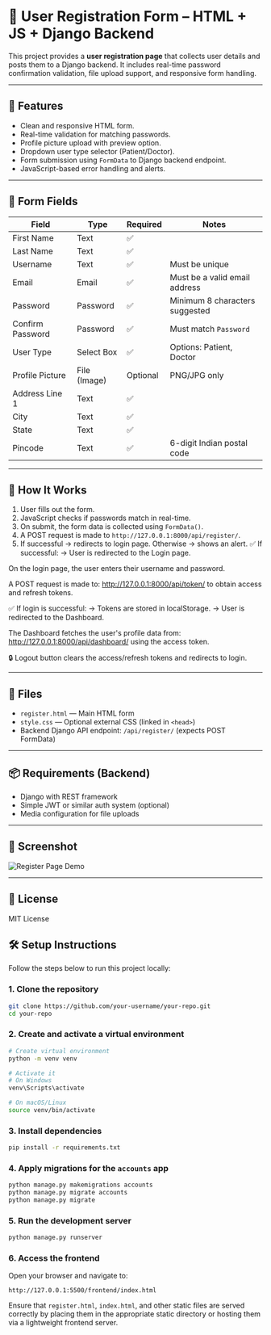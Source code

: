 # 📝 User Registration Form – HTML + JS + Django Backend

This project provides a **user registration page** that collects user details and posts them to a Django backend. It includes real-time password confirmation validation, file upload support, and responsive form handling.

---

## 🔧 Features

- Clean and responsive HTML form.
- Real-time validation for matching passwords.
- Profile picture upload with preview option.
- Dropdown user type selector (Patient/Doctor).
- Form submission using `FormData` to Django backend endpoint.
- JavaScript-based error handling and alerts.

---

## 📄 Form Fields

| Field              | Type        | Required | Notes                          |
|-------------------|-------------|----------|--------------------------------|
| First Name        | Text        | ✅       |                                |
| Last Name         | Text        | ✅       |                                |
| Username          | Text        | ✅       | Must be unique                 |
| Email             | Email       | ✅       | Must be a valid email address |
| Password          | Password    | ✅       | Minimum 8 characters suggested |
| Confirm Password  | Password    | ✅       | Must match `Password`          |
| User Type         | Select Box  | ✅       | Options: Patient, Doctor       |
| Profile Picture   | File (Image)| Optional | PNG/JPG only                   |
| Address Line 1    | Text        | ✅       |                                |
| City              | Text        | ✅       |                                |
| State             | Text        | ✅       |                                |
| Pincode           | Text        | ✅       | 6-digit Indian postal code     |

---

## 🚀 How It Works

1. User fills out the form.
2. JavaScript checks if passwords match in real-time.
3. On submit, the form data is collected using `FormData()`.
4. A POST request is made to `http://127.0.0.1:8000/api/register/`.
5. If successful → redirects to login page. Otherwise → shows an alert.
✅ If successful:
→ User is redirected to the Login page.

On the login page, the user enters their username and password.

A POST request is made to:
http://127.0.0.1:8000/api/token/ to obtain access and refresh tokens.

✅ If login is successful:
→ Tokens are stored in localStorage.
→ User is redirected to the Dashboard.

The Dashboard fetches the user's profile data from:
http://127.0.0.1:8000/api/dashboard/ using the access token.

🔒 Logout button clears the access/refresh tokens and redirects to login.

---

## 📁 Files

- `register.html` — Main HTML form
- `style.css` — Optional external CSS (linked in `<head>`)
- Backend Django API endpoint: `/api/register/` (expects POST FormData)

---

## 📦 Requirements (Backend)

- Django with REST framework
- Simple JWT or similar auth system (optional)
- Media configuration for file uploads

---

## 📸 Screenshot

![Register Page Demo](screenshot.png)

---


## 📄 License

MIT License
## 🛠️ Setup Instructions

Follow the steps below to run this project locally:

### 1. Clone the repository

```bash
git clone https://github.com/your-username/your-repo.git
cd your-repo
```

### 2. Create and activate a virtual environment

```bash
# Create virtual environment
python -m venv venv

# Activate it
# On Windows
venv\Scripts\activate

# On macOS/Linux
source venv/bin/activate
```

### 3. Install dependencies

```bash
pip install -r requirements.txt
```

### 4. Apply migrations for the `accounts` app

```bash
python manage.py makemigrations accounts
python manage.py migrate accounts
python manage.py migrate 
```

### 5. Run the development server

```bash
python manage.py runserver
```

### 6. Access the frontend

Open your browser and navigate to:

```
http://127.0.0.1:5500/frontend/index.html
```

Ensure that `register.html`, `index.html`, and other static files are served correctly by placing them in the appropriate static directory or hosting them via a lightweight frontend server.
